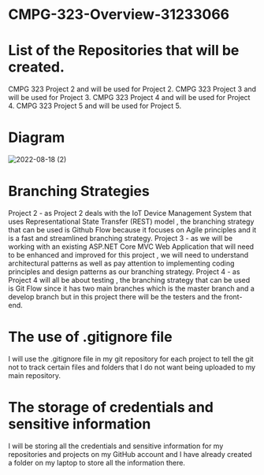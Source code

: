 # CMPG-323-Overview-31233066
# List of the Repositories that will be created.
CMPG 323 Project 2 <student number> and will be used for Project 2.
CMPG 323 Project 3 <student number> and will be used for Project 3.
CMPG 323 Project 4 <student number> and will be used for Project 4.
CMPG 323 Project 5 <student number> and will be used for Project 5.
  
# Diagram
![2022-08-18 (2)](https://user-images.githubusercontent.com/110569525/185414187-515571df-65a7-4b01-8365-5719c04ea22a.png)

# Branching Strategies 
 Project 2 - as Project 2 deals with the IoT Device Management System that uses Representational State Transfer (REST) model , the branching strategy that can be used is Github Flow because it focuses on Agile principles and it is a fast and streamlined branching strategy.
 Project 3 - as we will be working with an existing ASP.NET Core MVC Web Application that will need to be enhanced and improved for this project , we will need to understand architectural patterns as well as pay attention to implementing coding principles and design patterns as our branching strategy.
 Project 4 - as Project 4 will all be about testing , the branching strategy that can be used is Git Flow since it has two main branches which is the master branch and a develop branch but in this project there will be the testers and the front-end.

# The use of .gitignore file 
I will use the .gitignore file in my git repository for each project to tell the git not to track certain files and folders that I do not want being uploaded to my main repository.
# The storage of credentials and sensitive information
I will be storing all the credentials and sensitive information for my repositories and projects on my GitHub account and I have already created a folder on my laptop to store all the information there.
